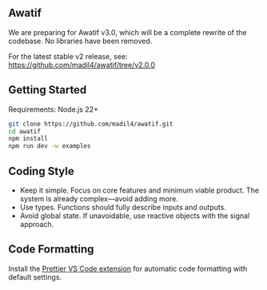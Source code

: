 ## Awatif

We are preparing for Awatif v3.0, which will be a complete rewrite of the codebase. No libraries have been removed.

For the latest stable v2 release, see:
https://github.com/madil4/awatif/tree/v2.0.0

## Getting Started

Requirements: Node.js 22+

```bash
git clone https://github.com/madil4/awatif.git
cd awatif
npm install
npm run dev -w examples
```

## Coding Style

- Keep it simple. Focus on core features and minimum viable product. The system is already complex—avoid adding more.
- Use types. Functions should fully describe inputs and outputs.
- Avoid global state. If unavoidable, use reactive objects with the signal approach.

## Code Formatting

Install the [Prettier VS Code extension](https://marketplace.visualstudio.com/items?itemName=esbenp.prettier-vscode) for automatic code formatting with default settings.

